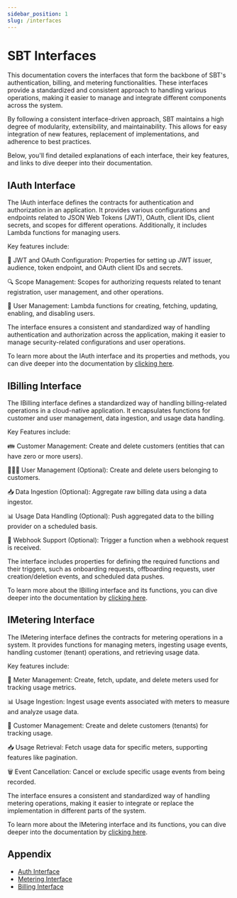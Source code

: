 ```yaml
---
sidebar_position: 1
slug: /interfaces
---
```

# SBT Interfaces

This documentation covers the interfaces that form the backbone of SBT's authentication, billing, and metering functionalities. These interfaces provide a standardized and consistent approach to handling various operations, making it easier to manage and integrate different components across the system.

By following a consistent interface-driven approach, SBT maintains a high degree of modularity, extensibility, and maintainability. This allows for easy integration of new features, replacement of implementations, and adherence to best practices.

Below, you'll find detailed explanations of each interface, their key features, and links to dive deeper into their documentation.

## IAuth Interface

The IAuth interface defines the contracts for authentication and authorization in an application. It provides various configurations and endpoints related to JSON Web Tokens (JWT), OAuth, client IDs, client secrets, and scopes for different operations. Additionally, it includes Lambda functions for managing users.

Key features include:

🔑 JWT and OAuth Configuration: Properties for setting up JWT issuer, audience, token endpoint, and OAuth client IDs and secrets.

🔍 Scope Management: Scopes for authorizing requests related to tenant registration, user management, and other operations.

👤 User Management: Lambda functions for creating, fetching, updating, enabling, and disabling users.

The interface ensures a consistent and standardized way of handling authentication and authorization across the application, making it easier to manage security-related configurations and user operations.

To learn more about the IAuth interface and its properties and methods, you can dive deeper into the documentation by [clicking here](auth-interface.md).

## IBilling Interface

The IBilling interface defines a standardized way of handling billing-related operations in a cloud-native application. It encapsulates functions for customer and user management, data ingestion, and usage data handling.

Key Features include:

👪 Customer Management: Create and delete customers (entities that can have zero or more users).

🧑‍🤝‍🧑 User Management (Optional): Create and delete users belonging to customers.

📥 Data Ingestion (Optional): Aggregate raw billing data using a data ingestor.

📊 Usage Data Handling (Optional): Push aggregated data to the billing provider on a scheduled basis.

🔗 Webhook Support (Optional): Trigger a function when a webhook request is received.

The interface includes properties for defining the required functions and their triggers, such as onboarding requests, offboarding requests, user creation/deletion events, and scheduled data pushes.

To learn more about the IBilling interface and its functions, you can dive deeper into the documentation by [clicking here](billing-interface.md).

## IMetering Interface

The IMetering interface defines the contracts for metering operations in a system. It provides functions for managing meters, ingesting usage events, handling customer (tenant) operations, and retrieving usage data.

Key features include:

📏 Meter Management: Create, fetch, update, and delete meters used for tracking usage metrics.

📊 Usage Ingestion: Ingest usage events associated with meters to measure and analyze usage data.

👤 Customer Management: Create and delete customers (tenants) for tracking usage.

📥 Usage Retrieval: Fetch usage data for specific meters, supporting features like pagination.

🗑️ Event Cancellation: Cancel or exclude specific usage events from being recorded.

The interface ensures a consistent and standardized way of handling metering operations, making it easier to integrate or replace the implementation in different parts of the system.

To learn more about the IMetering interface and its functions, you can dive deeper into the documentation by [clicking here](metering-interface.md).

## Appendix

- [Auth Interface](auth-interface.md)
- [Metering Interface](metering-interface.md)
- [Billing Interface](billing-interface.md)